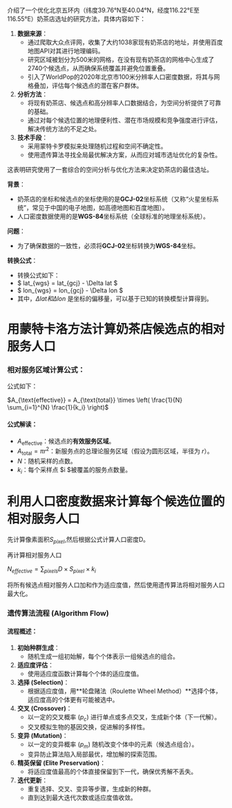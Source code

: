 介绍了一个优化北京五环内（纬度39.76°N至40.04°N，经度116.22°E至116.55°E）奶茶店选址的研究方法，具体内容如下：

1. **数据来源**：
   - 通过爬取大众点评网，收集了大约1038家现有奶茶店的地址，并使用百度地图API对其进行地理编码。
   - 研究区域被划分为500米的网格，在没有现有奶茶店的网格中心生成了2740个候选点，从而确保系统覆盖并避免位置重叠。
   - 引入了WorldPop的2020年北京市100米分辨率人口密度数据，将其与网格叠加，评估每个候选点的潜在客户群体。
2. **分析方法**：
   - 将现有奶茶店、候选点和高分辨率人口数据结合，为空间分析提供了可靠的基础。
   - 通过对每个候选位置的地理便利性、潜在市场规模和竞争强度进行评估，解决传统方法的不足之处。
3. **技术手段**：
   - 采用蒙特卡罗模拟来处理随机过程和空间不确定性。
   - 使用遗传算法寻找全局最优解决方案，从而应对城市选址优化的复杂性。

这表明研究使用了一套综合的空间分析与优化方法来决定奶茶店的最佳选址。

**背景**：

- 奶茶店的坐标和候选点的坐标使用的是**GCJ-02**坐标系统（又称“火星坐标系统”，常见于中国的电子地图，如高德地图和百度地图）。
- 人口密度数据使用的是**WGS-84**坐标系统（全球标准的地理坐标系统）。

**问题**：

- 为了确保数据的一致性，必须将**GCJ-02**坐标转换为**WGS-84**坐标。

**转换公式**：

- 转换公式如下：
- $  lat_{wgs} = lat_{gcj} - \Delta lat $
- $ lon_{wgs} = lon_{gcj} - \Delta lon $
- 其中，$\Delta lat 和\Delta lon$ 是坐标的偏移量，可以基于已知的转换模型计算得到。

# 用蒙特卡洛方法计算奶茶店候选点的相对服务人口

### **相对服务区域计算公式**：

公式如下：

$A_{\text{effective}} = A_{\text{total}} \times \left( \frac{1}{N} \sum_{i=1}^{N} \frac{1}{k_i} \right)$

#### **公式解读：**

- $A_{\text{effective}}$：候选点的**有效服务区域**。
- $A_{\text{total}} = \pi r^2$：新服务点的总理论服务区域（假设为圆形区域，半径为 $r$）。
- $N$：随机采样的点数。
- $k_i$：每个采样点 $i $被覆盖的服务点数量。

# 利用人口密度数据来计算每个候选位置的相对服务人口

先计算像素面积$S_{pixel}$,然后根据公式计算人口密度D。

再计算相对服务人口

$N_{effective}=∑_{pixels} D×S_{pixel}×k_i$

将所有候选点相对服务人口加和作为适应度值，然后使用遗传算法将相对服务人口最大化。

### **遗传算法流程 (Algorithm Flow)**

#### **流程概述**：

1. **初始种群生成**：
   - 随机生成一组初始解，每个个体表示一组候选点的组合。
2. **适应度评估**：
   - 使用适应度函数计算每个个体的适应度值。
3. **选择 (Selection)**：
   - 根据适应度值，用**轮盘赌法（Roulette Wheel Method）**选择个体，适应度高的个体更有可能被选中。
4. **交叉 (Crossover)**：
   - 以一定的交叉概率 ($p_c$) 进行单点或多点交叉，生成新个体（下一代解）。
   - 交叉模拟生物的基因交换，促进解的多样性。
5. **变异 (Mutation)**：
   - 以一定的变异概率 ($p_m$) 随机改变个体中的元素（候选点组合）。
   - 变异防止算法陷入局部最优，增加解的探索范围。
6. **精英保留 (Elite Preservation)**：
   - 将适应度值最高的个体直接保留到下一代，确保优秀解不丢失。
7. **迭代更新**：
   - 重复选择、交叉、变异等步骤，生成新的种群。
   - 直到达到最大迭代次数或适应度值收敛。